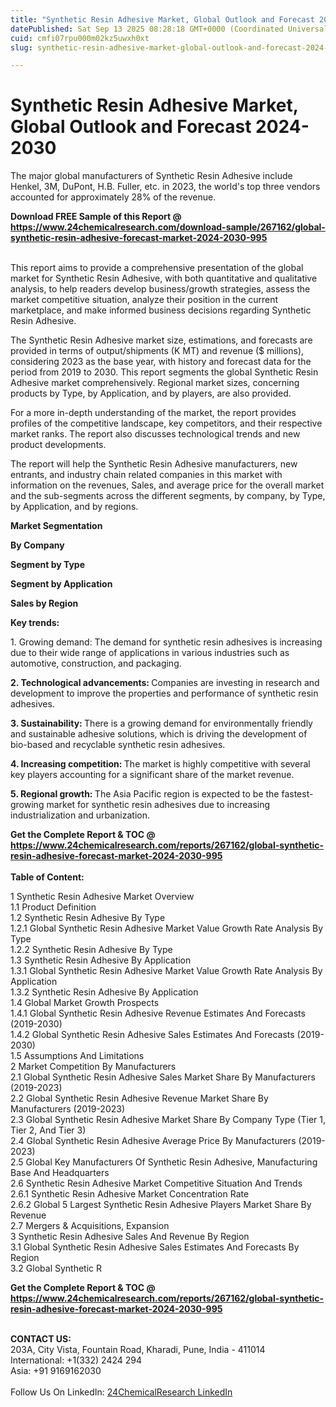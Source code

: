 ```yaml
---
title: "Synthetic Resin Adhesive Market, Global Outlook and Forecast 2024-2030"
datePublished: Sat Sep 13 2025 08:28:18 GMT+0000 (Coordinated Universal Time)
cuid: cmfi07rpu000m02kz5uwxh0xt
slug: synthetic-resin-adhesive-market-global-outlook-and-forecast-2024-2030-1-1-1-1

---
```


# Synthetic Resin Adhesive Market, Global Outlook and Forecast 2024-2030

<p>
</p><p>
The major global manufacturers of Synthetic Resin Adhesive include Henkel, 3M, DuPont, H.B. Fuller, etc. in 2023, the world's top three vendors accounted for approximately 28% of the revenue.</p><p>
</p><div><b>Download FREE Sample of this Report @ 
            <a href="https://www.24chemicalresearch.com/download-sample/267162/global-synthetic-resin-adhesive-forecast-market-2024-2030-995">
            https://www.24chemicalresearch.com/download-sample/267162/global-synthetic-resin-adhesive-forecast-market-2024-2030-995</a></b></div><br><p>
This report aims to provide a comprehensive presentation of the global market for Synthetic Resin Adhesive, with both quantitative and qualitative analysis, to help readers develop business/growth strategies, assess the market competitive situation, analyze their position in the current marketplace, and make informed business decisions regarding Synthetic Resin Adhesive.</p><p>
</p><p>
The Synthetic Resin Adhesive market size, estimations, and forecasts are provided in terms of output/shipments (K MT) and revenue ($ millions), considering 2023 as the base year, with history and forecast data for the period from 2019 to 2030. This report segments the global Synthetic Resin Adhesive market comprehensively. Regional market sizes, concerning products by Type, by Application, and by players, are also provided.</p><p>
</p><p>
For a more in-depth understanding of the market, the report provides profiles of the competitive landscape, key competitors, and their respective market ranks. The report also discusses technological trends and new product developments.</p><p>
</p><p>
The report will help the Synthetic Resin Adhesive manufacturers, new entrants, and industry chain related companies in this market with information on the revenues, Sales, and average price for the overall market and the sub-segments across the different segments, by company, by Type, by Application, and by regions.</p><p>
</p><p>
<strong>Market Segmentation</strong></p><p>
</p><p>
<strong>By Company</strong>
</p><p>
<strong>Segment by Type</strong></p><p>
</p><p>
<strong>Segment by Application</strong></p><p>
</p><p>
<strong>Sales by Region</strong></p><p>
</p><p>
</p><p>
<strong>Key trends:</strong></p><p>
1. Growing demand: The demand for synthetic resin adhesives is increasing due to their wide range of applications in various industries such as automotive, construction, and packaging.</p><p>
<strong>2. Technological advancements: </strong>Companies are investing in research and development to improve the properties and performance of synthetic resin adhesives.</p><p>
<strong>3. Sustainability: </strong>There is a growing demand for environmentally friendly and sustainable adhesive solutions, which is driving the development of bio-based and recyclable synthetic resin adhesives.</p><p>
<strong>4. Increasing competition: </strong>The market is highly competitive with several key players accounting for a significant share of the market revenue.</p><p>
<strong>5. Regional growth: </strong>The Asia Pacific region is expected to be the fastest-growing market for synthetic resin adhesives due to increasing industrialization and urbanization.</p>

<div><b>Get the Complete Report & TOC @ 
            <a href="https://www.24chemicalresearch.com/reports/267162/global-synthetic-resin-adhesive-forecast-market-2024-2030-995">
            https://www.24chemicalresearch.com/reports/267162/global-synthetic-resin-adhesive-forecast-market-2024-2030-995</a></b></div><br>
            <b>Table of Content:</b><p>1 Synthetic Resin Adhesive Market Overview<br />
1.1 Product Definition<br />
1.2 Synthetic Resin Adhesive By Type<br />
1.2.1 Global Synthetic Resin Adhesive Market Value Growth Rate Analysis By Type<br />
1.2.2 Synthetic Resin Adhesive By Type<br />
1.3 Synthetic Resin Adhesive By Application<br />
1.3.1 Global Synthetic Resin Adhesive Market Value Growth Rate Analysis By Application<br />
1.3.2 Synthetic Resin Adhesive By Application<br />
1.4 Global Market Growth Prospects<br />
1.4.1 Global Synthetic Resin Adhesive Revenue Estimates And Forecasts (2019-2030)<br />
1.4.2 Global Synthetic Resin Adhesive Sales Estimates And Forecasts (2019-2030)<br />
1.5 Assumptions And Limitations<br />
2 Market Competition By Manufacturers<br />
2.1 Global Synthetic Resin Adhesive Sales Market Share By Manufacturers (2019-2023)<br />
2.2 Global Synthetic Resin Adhesive Revenue Market Share By Manufacturers (2019-2023)<br />
2.3 Global Synthetic Resin Adhesive Market Share By Company Type (Tier 1, Tier 2, And Tier 3)<br />
2.4 Global Synthetic Resin Adhesive Average Price By Manufacturers (2019-2023)<br />
2.5 Global Key Manufacturers Of Synthetic Resin Adhesive, Manufacturing Base And Headquarters<br />
2.6 Synthetic Resin Adhesive Market Competitive Situation And Trends<br />
2.6.1 Synthetic Resin Adhesive Market Concentration Rate<br />
2.6.2 Global 5 Largest Synthetic Resin Adhesive Players Market Share By Revenue<br />
2.7 Mergers & Acquisitions, Expansion<br />
3 Synthetic Resin Adhesive Sales And Revenue By Region<br />
3.1 Global Synthetic Resin Adhesive Sales Estimates And Forecasts By Region<br />
3.2 Global Synthetic R</p>

<div><b>Get the Complete Report & TOC @ 
            <a href="https://www.24chemicalresearch.com/reports/267162/global-synthetic-resin-adhesive-forecast-market-2024-2030-995">
            https://www.24chemicalresearch.com/reports/267162/global-synthetic-resin-adhesive-forecast-market-2024-2030-995</a></b></div><br>

<b>CONTACT US:</b><br>
            203A, City Vista, Fountain Road, Kharadi, Pune, India - 411014<br>
            International: +1(332) 2424 294<br>
            Asia: +91 9169162030 <br><br>
            Follow Us On LinkedIn: <a href="https://www.linkedin.com/company/24chemicalresearch/">24ChemicalResearch LinkedIn</a>